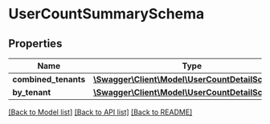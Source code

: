 # UserCountSummarySchema

## Properties
Name | Type | Description | Notes
------------ | ------------- | ------------- | -------------
**combined_tenants** | [**\Swagger\Client\Model\UserCountDetailSchema**](UserCountDetailSchema.md) |  | [optional] 
**by_tenant** | [**\Swagger\Client\Model\UserCountDetailSchema[]**](UserCountDetailSchema.md) |  | 

[[Back to Model list]](../README.md#documentation-for-models) [[Back to API list]](../README.md#documentation-for-api-endpoints) [[Back to README]](../README.md)


